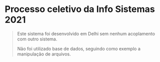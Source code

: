 # Processo celetivo da Info Sistemas 2021
> Este sistema foi desenvolvido em Delhi sem nenhum acoplamento com outro sistema. <p>
Não foi utilizado base de dados, seguindo como exemplo a manipulação de arquivos.
